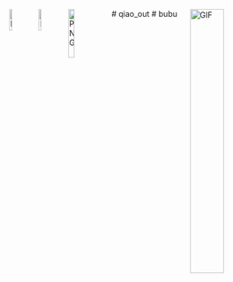 <img align="left" alt="PNG" src="https://s3.bmp.ovh/imgs/2024/06/20/a2b128e82e5e3912.png" width=10% />
<img align="left" alt="PNG" src="https://s3.bmp.ovh/imgs/2024/06/20/03f245c8d375cf86.jpg" width=10% />
# qiao_out
<img align="left" alt="PNG" src="https://s3.bmp.ovh/imgs/2024/06/20/03f245c8d375cf86.jpg" width=15% />
# bubu
<img align="right" alt="GIF" src="https://s3.bmp.ovh/imgs/2024/06/20/f383e39618937618.gif" width="35%" />
